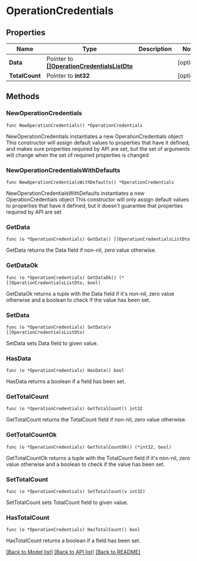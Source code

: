 # OperationCredentials

## Properties

Name | Type | Description | Notes
------------ | ------------- | ------------- | -------------
**Data** | Pointer to [**[]OperationCredentialsListDto**](OperationCredentialsListDto.md) |  | [optional] 
**TotalCount** | Pointer to **int32** |  | [optional] 

## Methods

### NewOperationCredentials

`func NewOperationCredentials() *OperationCredentials`

NewOperationCredentials instantiates a new OperationCredentials object
This constructor will assign default values to properties that have it defined,
and makes sure properties required by API are set, but the set of arguments
will change when the set of required properties is changed

### NewOperationCredentialsWithDefaults

`func NewOperationCredentialsWithDefaults() *OperationCredentials`

NewOperationCredentialsWithDefaults instantiates a new OperationCredentials object
This constructor will only assign default values to properties that have it defined,
but it doesn't guarantee that properties required by API are set

### GetData

`func (o *OperationCredentials) GetData() []OperationCredentialsListDto`

GetData returns the Data field if non-nil, zero value otherwise.

### GetDataOk

`func (o *OperationCredentials) GetDataOk() (*[]OperationCredentialsListDto, bool)`

GetDataOk returns a tuple with the Data field if it's non-nil, zero value otherwise
and a boolean to check if the value has been set.

### SetData

`func (o *OperationCredentials) SetData(v []OperationCredentialsListDto)`

SetData sets Data field to given value.

### HasData

`func (o *OperationCredentials) HasData() bool`

HasData returns a boolean if a field has been set.

### GetTotalCount

`func (o *OperationCredentials) GetTotalCount() int32`

GetTotalCount returns the TotalCount field if non-nil, zero value otherwise.

### GetTotalCountOk

`func (o *OperationCredentials) GetTotalCountOk() (*int32, bool)`

GetTotalCountOk returns a tuple with the TotalCount field if it's non-nil, zero value otherwise
and a boolean to check if the value has been set.

### SetTotalCount

`func (o *OperationCredentials) SetTotalCount(v int32)`

SetTotalCount sets TotalCount field to given value.

### HasTotalCount

`func (o *OperationCredentials) HasTotalCount() bool`

HasTotalCount returns a boolean if a field has been set.


[[Back to Model list]](../README.md#documentation-for-models) [[Back to API list]](../README.md#documentation-for-api-endpoints) [[Back to README]](../README.md)


